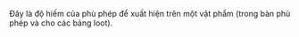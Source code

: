 Đây là độ hiếm của phù phép để xuất hiện trên một vật phẩm (trong bàn phù phép và cho các bảng loot).
